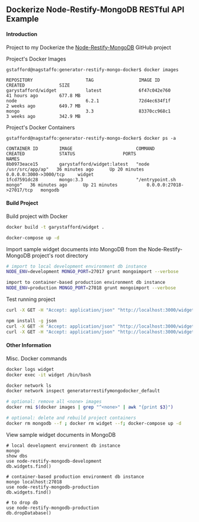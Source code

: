 ## Dockerize Node-Restify-MongoDB RESTful API Example

#### Introduction
Project to my Dockerize the [Node-Restify-MongoDB](https://github.com/garystafford/node-restify-mongodb) GitHub project

Project's Docker Images
``` text
gstafford@nagstaffo:generator-restify-mongo-docker$ docker images

REPOSITORY                    TAG                 IMAGE ID            CREATED             SIZE
garystafford/widget           latest              6f47c042e760        41 hours ago        677.8 MB
node                          6.2.1               72d4ec634f1f        2 weeks ago         649.7 MB
mongo                         3.3                 83370cc968c1        3 weeks ago         342.9 MB
```

Project's Docker Containers
``` text
gstafford@nagstaffo:generator-restify-mongo-docker$ docker ps -a

CONTAINER ID        IMAGE                        COMMAND                  CREATED             STATUS                  PORTS                      NAMES
8b0973eace15        garystafford/widget:latest   "node /usr/src/app/ap"   36 minutes ago      Up 20 minutes           0.0.0.0:3000->3000/tcp     widget
1fcd7591dc28        mongo:3.3                    "/entrypoint.sh mongo"   36 minutes ago      Up 21 minutes           0.0.0.0:27018->27017/tcp   mongodb
```

#### Build Project

Build project with Docker
``` bash
docker build -t garystafford/widget .

docker-compose up -d
```

Import sample widget documents into MongoDB
from the Node-Restify-MongoDB project's root directory
``` bash
# import to local development environment db instance
NODE_ENV=development MONGO_PORT=27017 grunt mongoimport --verbose

import to container-based production environment db instance
NODE_ENV=production MONGO_PORT=27018 grunt mongoimport --verbose
```

Test running project
``` bash
curl -X GET -H "Accept: application/json" "http://localhost:3000/widgets"

npm install -g json
curl -X GET -H "Accept: application/json" "http://localhost:3000/widgets" --silent | json
curl -X GET -H "Accept: application/json" "http://localhost:3000/widgets/SVHXPAWEOD" --silent | json
```

#### Other Information
Misc. Docker commands
``` bash
docker logs widget
docker exec -it widget /bin/bash

docker network ls
docker network inspect generatorrestifymongodocker_default

# optional: remove all <none> images
docker rmi $(docker images | grep "^<none>" | awk "{print $3}")

# optional: delete and rebuild project containers
docker rm mongodb --f ; docker rm widget --f; docker-compose up -d
```

View sample widget documents in MongoDB
```
# local development environment db instance
mongo
show dbs
use node-restify-mongodb-development
db.widgets.find()

# container-based production environment db instance
mongo localhost:27018
use node-restify-mongodb-production
db.widgets.find()

# to drop db
use node-restify-mongodb-production
db.dropDatabase()
```


